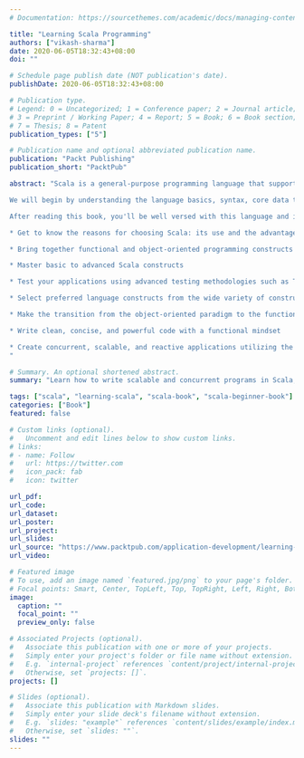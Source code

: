 ```yaml
---
# Documentation: https://sourcethemes.com/academic/docs/managing-content/

title: "Learning Scala Programming"
authors: ["vikash-sharma"]
date: 2020-06-05T18:32:43+08:00
doi: ""

# Schedule page publish date (NOT publication's date).
publishDate: 2020-06-05T18:32:43+08:00

# Publication type.
# Legend: 0 = Uncategorized; 1 = Conference paper; 2 = Journal article;
# 3 = Preprint / Working Paper; 4 = Report; 5 = Book; 6 = Book section;
# 7 = Thesis; 8 = Patent
publication_types: ["5"]

# Publication name and optional abbreviated publication name.
publication: "Packt Publishing"
publication_short: "PacktPub"

abstract: "Scala is a general-purpose programming language that supports both functional and object-oriented programming paradigms. Due to its concise design and versatility, Scala's applications have been extended to a wide variety of fields such as data science and cluster computing. You will learn to write highly scalable, concurrent, and testable programs to meet everyday software requirements.

We will begin by understanding the language basics, syntax, core data types, literals, variables, and more. From here you will be introduced to data structures with Scala and you will learn to work with higher-order functions. Scala's powerful collections framework will help you get the best out of immutable data structures and utilize them effectively. You will then be introduced to concepts such as pattern matching, case classes, and functional programming features. From here, you will learn to work with Scala's object-oriented features. Going forward, you will learn about asynchronous and reactive programming with Scala, where you will be introduced to the Akka framework. Finally, you will learn the interoperability of Scala and Java.

After reading this book, you'll be well versed with this language and its features, and you will be able to write scalable, concurrent, and reactive programs in Scala.

* Get to know the reasons for choosing Scala: its use and the advantages it provides over other languages

* Bring together functional and object-oriented programming constructs to make a manageable application

* Master basic to advanced Scala constructs

* Test your applications using advanced testing methodologies such as TDD

* Select preferred language constructs from the wide variety of constructs provided by Scala

* Make the transition from the object-oriented paradigm to the functional programming paradigm

* Write clean, concise, and powerful code with a functional mindset

* Create concurrent, scalable, and reactive applications utilizing the advantages of Scala
"

# Summary. An optional shortened abstract.
summary: "Learn how to write scalable and concurrent programs in Scala, a language that grows with you."

tags: ["scala", "learning-scala", "scala-book", "scala-beginner-book"]
categories: ["Book"]
featured: false

# Custom links (optional).
#   Uncomment and edit lines below to show custom links.
# links:
# - name: Follow
#   url: https://twitter.com
#   icon_pack: fab
#   icon: twitter

url_pdf:
url_code:
url_dataset:
url_poster:
url_project:
url_slides:
url_source: "https://www.packtpub.com/application-development/learning-scala-programming"
url_video:

# Featured image
# To use, add an image named `featured.jpg/png` to your page's folder.
# Focal points: Smart, Center, TopLeft, Top, TopRight, Left, Right, BottomLeft, Bottom, BottomRight.
image:
  caption: ""
  focal_point: ""
  preview_only: false

# Associated Projects (optional).
#   Associate this publication with one or more of your projects.
#   Simply enter your project's folder or file name without extension.
#   E.g. `internal-project` references `content/project/internal-project/index.md`.
#   Otherwise, set `projects: []`.
projects: []

# Slides (optional).
#   Associate this publication with Markdown slides.
#   Simply enter your slide deck's filename without extension.
#   E.g. `slides: "example"` references `content/slides/example/index.md`.
#   Otherwise, set `slides: ""`.
slides: ""
---
```

